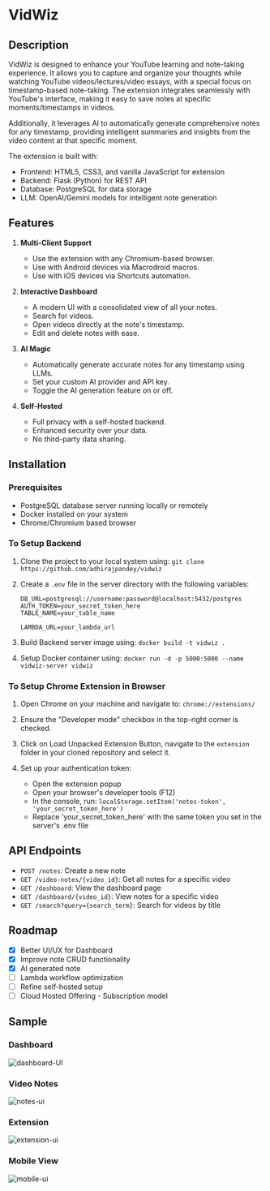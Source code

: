 # VidWiz

## Description
VidWiz is designed to enhance your YouTube learning and note-taking experience. It allows you to capture and organize your thoughts while watching YouTube videos/lectures/video essays, with a special focus on timestamp-based note-taking. The extension integrates seamlessly with YouTube's interface, making it easy to save notes at specific moments/timestamps in videos.

Additionally, it leverages AI to automatically generate comprehensive notes for any timestamp, providing intelligent summaries and insights from the video content at that specific moment.

The extension is built with:
- Frontend: HTML5, CSS3, and vanilla JavaScript for extension
- Backend: Flask (Python) for REST API
- Database: PostgreSQL for data storage
- LLM: OpenAI/Gemini models for intelligent note generation

## Features
1. **Multi-Client Support**
   - Use the extension with any Chromium-based browser.
   - Use with Android devices via Macrodroid macros.
   - Use with iOS devices via Shortcuts automation.

2. **Interactive Dashboard**
   - A modern UI with a consolidated view of all your notes.
   - Search for videos.
   - Open videos directly at the note's timestamp.
   - Edit and delete notes with ease.

3. **AI Magic**
   - Automatically generate accurate notes for any timestamp using LLMs.
   - Set your custom AI provider and API key.
   - Toggle the AI generation feature on or off.

4. **Self-Hosted**
   - Full privacy with a self-hosted backend.
   - Enhanced security over your data.
   - No third-party data sharing.



## Installation

### Prerequisites
- PostgreSQL database server running locally or remotely
- Docker installed on your system
- Chrome/Chromium based browser

### To Setup Backend
1. Clone the project to your local system using: `git clone https://github.com/adhirajpandey/vidwiz`

2. Create a `.env` file in the server directory with the following variables:
   ```
   DB_URL=postgresql://username:password@localhost:5432/postgres
   AUTH_TOKEN=your_secret_token_here
   TABLE_NAME=your_table_name

   LAMBDA_URL=your_lambda_url
   ```

3. Build Backend server image using: `docker build -t vidwiz .`

4. Setup Docker container using: `docker run -d -p 5000:5000 --name vidwiz-server vidwiz`

### To Setup Chrome Extension in Browser
1. Open Chrome on your machine and navigate to: `chrome://extensions/`

2. Ensure the "Developer mode" checkbox in the top-right corner is checked.

3. Click on Load Unpacked Extension Button, navigate to the `extension` folder in your cloned repository and select it.

4. Set up your authentication token:
   - Open the extension popup
   - Open your browser's developer tools (F12)
   - In the console, run: `localStorage.setItem('notes-token', 'your_secret_token_here')`
   - Replace 'your_secret_token_here' with the same token you set in the server's .env file

## API Endpoints
- `POST /notes`: Create a new note
- `GET /video-notes/{video_id}`: Get all notes for a specific video
- `GET /dashboard`: View the dashboard page
- `GET /dashboard/{video_id}`: View notes for a specific video
- `GET /search?query={search_term}`: Search for videos by title

## Roadmap
- [x] Better UI/UX for Dashboard
- [x] Improve note CRUD functionality
- [x] AI generated note
- [ ] Lambda workflow optimization
- [ ] Refine self-hosted setup
- [ ] Cloud Hosted Offering - Subscription model

## Sample

### Dashboard
   ![dashboard-UI](https://github.com/user-attachments/assets/4136d26d-9a08-48ad-a1bd-d3c794fd37f6)

### Video Notes
   ![notes-ui](https://github.com/user-attachments/assets/b6a9efb8-c69a-4406-91b3-bfe6cbce160b)

### Extension
   ![extension-ui](https://github.com/user-attachments/assets/7d4f24ec-0acb-4a19-861c-4c4be093668b)
   
### Mobile View
   ![mobile-ui](https://github.com/user-attachments/assets/f9b21644-a718-49e3-ab3e-666bc1bf7e4c)








